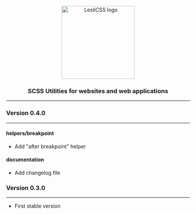 <p align="center">
	<a href="#" target="_blank">
		<img alt="LesliCSS logo" width="200px" src="https://cdn.lesli.tech/leslidev/leslicss/brand/leslicss-imagotipo.svg" />
	</a>
</p>

<h3 align="center">SCSS Utilities for websites and web applications</h3>

<hr/>

### Version 0.4.0
---
#### helpers/breakpoint
- Add "after breakpoint" helper

#### documentation
- Add changelog file

### Version 0.3.0
---
- First stable version
